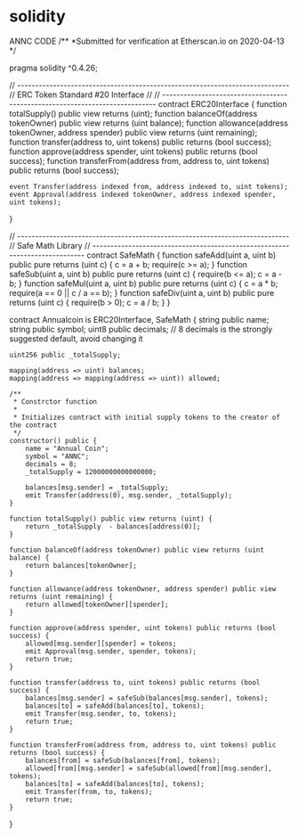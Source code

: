 # solidity
ANNC CODE
/**
 *Submitted for verification at Etherscan.io on 2020-04-13
*/

pragma solidity ^0.4.26;

// ----------------------------------------------------------------------------
// ERC Token Standard #20 Interface
//
// ----------------------------------------------------------------------------
contract ERC20Interface {
    function totalSupply() public view returns (uint);
    function balanceOf(address tokenOwner) public view returns (uint balance);
    function allowance(address tokenOwner, address spender) public view returns (uint remaining);
    function transfer(address to, uint tokens) public returns (bool success);
    function approve(address spender, uint tokens) public returns (bool success);
    function transferFrom(address from, address to, uint tokens) public returns (bool success);

    event Transfer(address indexed from, address indexed to, uint tokens);
    event Approval(address indexed tokenOwner, address indexed spender, uint tokens);
}

// ----------------------------------------------------------------------------
// Safe Math Library 
// ----------------------------------------------------------------------------
contract SafeMath {
    function safeAdd(uint a, uint b) public pure returns (uint c) {
        c = a + b;
        require(c >= a);
    }
    function safeSub(uint a, uint b) public pure returns (uint c) {
        require(b <= a); c = a - b; } function safeMul(uint a, uint b) public pure returns (uint c) { c = a * b; require(a == 0 || c / a == b); } function safeDiv(uint a, uint b) public pure returns (uint c) { require(b > 0);
        c = a / b;
    }
}


contract Annualcoin is ERC20Interface, SafeMath {
    string public name;
    string public symbol;
    uint8 public decimals; // 8 decimals is the strongly suggested default, avoid changing it
    
    uint256 public _totalSupply;
    
    mapping(address => uint) balances;
    mapping(address => mapping(address => uint)) allowed;
    
    /**
     * Constrctor function
     *
     * Initializes contract with initial supply tokens to the creator of the contract
     */
    constructor() public {
        name = "Annual Coin";
        symbol = "ANNC";
        decimals = 8;
        _totalSupply = 12000000000000000;
        
        balances[msg.sender] = _totalSupply;
        emit Transfer(address(0), msg.sender, _totalSupply);
    }
    
    function totalSupply() public view returns (uint) {
        return _totalSupply  - balances[address(0)];
    }
    
    function balanceOf(address tokenOwner) public view returns (uint balance) {
        return balances[tokenOwner];
    }
    
    function allowance(address tokenOwner, address spender) public view returns (uint remaining) {
        return allowed[tokenOwner][spender];
    }
    
    function approve(address spender, uint tokens) public returns (bool success) {
        allowed[msg.sender][spender] = tokens;
        emit Approval(msg.sender, spender, tokens);
        return true;
    }
    
    function transfer(address to, uint tokens) public returns (bool success) {
        balances[msg.sender] = safeSub(balances[msg.sender], tokens);
        balances[to] = safeAdd(balances[to], tokens);
        emit Transfer(msg.sender, to, tokens);
        return true;
    }
    
    function transferFrom(address from, address to, uint tokens) public returns (bool success) {
        balances[from] = safeSub(balances[from], tokens);
        allowed[from][msg.sender] = safeSub(allowed[from][msg.sender], tokens);
        balances[to] = safeAdd(balances[to], tokens);
        emit Transfer(from, to, tokens);
        return true;
    }
}
